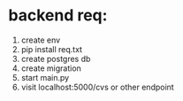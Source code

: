 # backend req:
1) create env
2) pip install req.txt
3) create postgres db
4) create migration
5) start main.py
6) visit localhost:5000/cvs or other endpoint